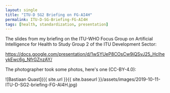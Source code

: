 ```yaml
---
layout: single
title: "ITU-D SG2 Briefing on FG-AI4H"
permalink: ITU-D-SG-Briefing-FG-AI4H
tags: [health, standardization, presentation]
---
```


The slides from my briefing on the ITU-WHO Focus Group on Artificial Intelligence for Health to Study Group 2 of the ITU Development Sector:

<https://docs.google.com/presentation/d/1wSYUeP8COsCw9iQSvJ25_HcIheykEwc6g_NfrGZnzAY/>

The photographer took some photos, here's one (CC-BY-4.0):

![Bastiaan Quast]({{ site.url }}{{ site.baseurl }}/assets/images/2019-10-11-ITU-D-SG2-briefing-FG-AI4H.jpg)
